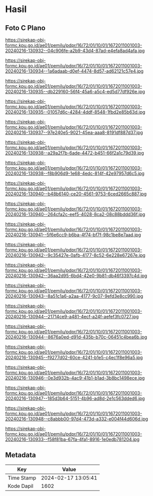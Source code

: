 # Hasil

## Foto C Plano

https://sirekap-obj-formc.kpu.go.id/ae01/pemilu/pdpr/16/72/01/10/01/1672011001003-20240216-130932--04c906fe-a2b9-43d4-87ad-e4efa8ad4afa.jpg

https://sirekap-obj-formc.kpu.go.id/ae01/pemilu/pdpr/16/72/01/10/01/1672011001003-20240216-130934--1a6adaab-d0ef-4474-8d57-ad62121c57e4.jpg

https://sirekap-obj-formc.kpu.go.id/ae01/pemilu/pdpr/16/72/01/10/01/1672011001003-20240216-130935--db229160-56f4-45a6-a5c4-ed5d77df926e.jpg

https://sirekap-obj-formc.kpu.go.id/ae01/pemilu/pdpr/16/72/01/10/01/1672011001003-20240216-130935--01057d6c-4284-4ddf-8548-1fbd2e85b63d.jpg

https://sirekap-obj-formc.kpu.go.id/ae01/pemilu/pdpr/16/72/01/10/01/1672011001003-20240216-130937--97e240e5-9021-45ea-aaa8-8191df887d37.jpg

https://sirekap-obj-formc.kpu.go.id/ae01/pemilu/pdpr/16/72/01/10/01/1672011001003-20240216-130938--a29a2f7b-6ade-4472-b451-66f2a1c79d39.jpg

https://sirekap-obj-formc.kpu.go.id/ae01/pemilu/pdpr/16/72/01/10/01/1672011001003-20240216-130938--f8b906d9-1e68-4edc-814f-42e97957d6c5.jpg

https://sirekap-obj-formc.kpu.go.id/ae01/pemilu/pdpr/16/72/01/10/01/1672011001003-20240216-130940--b48b6140-ce20-4561-9753-6ced2665c887.jpg

https://sirekap-obj-formc.kpu.go.id/ae01/pemilu/pdpr/16/72/01/10/01/1672011001003-20240216-130940--264cfa2c-eef5-4028-8ca2-08c88bddd36f.jpg

https://sirekap-obj-formc.kpu.go.id/ae01/pemilu/pdpr/16/72/01/10/01/1672011001003-20240216-130941--5f6e6cc9-b6ba-4f74-bf7f-98c1be8e7aad.jpg

https://sirekap-obj-formc.kpu.go.id/ae01/pemilu/pdpr/16/72/01/10/01/1672011001003-20240216-130942--9c35427e-0afb-4177-8c52-6e228e67267e.jpg

https://sirekap-obj-formc.kpu.go.id/ae01/pemilu/pdpr/16/72/01/10/01/1672011001003-20240216-130942--36aa2d95-6bd4-42e0-9b81-db46f3397c4d.jpg

https://sirekap-obj-formc.kpu.go.id/ae01/pemilu/pdpr/16/72/01/10/01/1672011001003-20240216-130943--8a51c1a6-a2aa-4177-9c07-9efd3e8cc990.jpg

https://sirekap-obj-formc.kpu.go.id/ae01/pemilu/pdpr/16/72/01/10/01/1672011001003-20240216-130944--21714ce9-a481-4ecf-a24f-aefef3fc0727.jpg

https://sirekap-obj-formc.kpu.go.id/ae01/pemilu/pdpr/16/72/01/10/01/1672011001003-20240216-130944--8676a0ed-d91d-435b-b70c-06451c4bea6b.jpg

https://sirekap-obj-formc.kpu.go.id/ae01/pemilu/pdpr/16/72/01/10/01/1672011001003-20240216-130945--f9277d02-60ce-4241-b1e5-c4ec1f8e96a5.jpg

https://sirekap-obj-formc.kpu.go.id/ae01/pemilu/pdpr/16/72/01/10/01/1672011001003-20240216-130946--0e3d932b-4ac9-41b1-b1ad-3b8bc1498ece.jpg

https://sirekap-obj-formc.kpu.go.id/ae01/pemilu/pdpr/16/72/01/10/01/1672011001003-20240216-130947--185d3b64-5151-4b96-ad8d-2e1c563dded6.jpg

https://sirekap-obj-formc.kpu.go.id/ae01/pemilu/pdpr/16/72/01/10/01/1672011001003-20240216-130948--c8abbb00-97d4-473d-a332-e004f44d606d.jpg

https://sirekap-obj-formc.kpu.go.id/ae01/pemilu/pdpr/16/72/01/10/01/1672011001003-20240216-130933--f58f81ba-67fa-4fa1-8916-1e0edb781204.jpg


## Metadata

| Key        | Value               |
| ---------- | ------------------- |
| Time Stamp | 2024-02-17 13:05:41 |
| Kode Dapil | 1602                |




